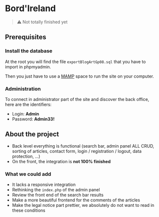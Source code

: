 # Bord'Ireland

> ⚠️ Not totally finished yet

## Prerequisites

### Install the database

At the root you will find the file `exportBlogArtGp08.sql` that you have to import in phpmyadmin.

Then you just have to use a [MAMP](https://www.mamp.info/en/downloads/) space to run the site on your computer.

### Administration

To connect in administrator part of the site and discover the back office, here are the identifiers:

- Login: **Admin**
- Password: **Admin33!**

## About the project

- Back level everything is functional (search bar, admin panel ALL CRUD, sorting of articles, contact form, login / registration / logout, data protection, ...)
- On the front, the integration is **not 100% finished**

### What we could add

- It lacks a responsive integration
- Rethinking the `index.php` of the admin panel
- Review the front end of the search bar results
- Make a more beautiful frontend for the comments of the articles
- Make the legal notice part prettier, we absolutely do not want to read in these conditions
